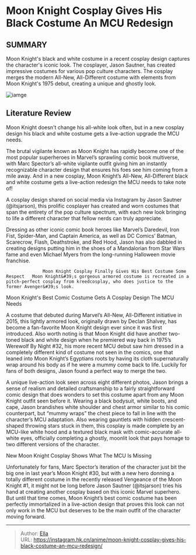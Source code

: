 # Moon Knight Cosplay Gives His Black Costume An MCU Redesign


## SUMMARY 



  Moon Knight&#39;s black and white costume in a recent cosplay design captures the character&#39;s iconic look.   The cosplayer, Jason Sautner, has created impressive costumes for various pop culture characters.   The cosplay merges the modern All-New, All-Different costume with elements from Moon Knight&#39;s 1975 debut, creating a unique and ghostly look.  

![iamge](https://static1.srcdn.com/wordpress/wp-content/uploads/2024/01/moon-knight-comic-and-mcu-version.jpg)

## Literature Review

Moon Knight doesn&#39;t change his all-white look often, but in a new cosplay design his black and white costume gets a live-action upgrade the MCU needs.




The brutal vigilante known as Moon Knight has rapidly become one of the most popular superheroes in Marvel’s sprawling comic book multiverse, with Marc Spector’s all-white vigilante outfit giving him an instantly recognizable character design that ensures his foes see him coming from a mile away. And in a new cosplay, Moon Knight’s All-New, All-Different black and white costume gets a live-action redesign the MCU needs to take note of!




A cosplay design shared on social media via Instagram by Jason Sautner (@itsjarson), this prolific cosplayer has created and worn costumes that span the entirety of the pop culture spectrum, with each new look bringing to life a different character that fellow nerds can truly appreciate.


 

Dressing as other iconic comic book heroes like Marvel’s Daredevil, Iron Fist, Spider-Man, and Captain America, as well as DC Comics’ Batman, Scarecrow, Flash, Deathstroke, and Red Hood, Jason has also dabbled in creating designs putting him in the shoes of a Mandalorian from Star Wars fame and even Michael Myers from the long-running Halloween movie franchise.

                  Moon Knight Cosplay Finally Gives His Best Costume Some Respect   Moon Knight&#39;s gorgeous armored costume is recreated in a pitch-perfect cosplay from kreedcosplay, who does justice to the former Avenger&#39;s look.   





 Moon Knight&#39;s Best Comic Costume Gets A Cosplay Design The MCU Needs 
          

A costume that debuted during Marvel’s All-New, All-Different initiative in 2015, this lightly armored look, originally drawn by Declan Shalvey, has become a fan-favorite Moon Knight design ever since it was first introduced. Also worth noting is that Moon Knight did have another two-toned black and white design when he premiered way back in 1975’s Werewolf By Night #32, his more recent MCU debut saw him dressed in a completely different kind of costume not seen in the comics, one that leaned into Moon Knight’s Egyptians roots by having its cloth supernaturally wrap around his body as if he were a mummy come back to life. Luckily for fans of both designs, Jason found a perfect way to merge the two.

A unique live-action look seen across eight different photos, Jason brings a sense of realism and detailed craftsmanship to a fairly straightforward comic design that does wonders to set this costume apart from any Moon Knight outfit seen before it. Wearing a black bodysuit, white boots, and cape, Jason brandishes white shoulder and chest armor similar to his comic counterpart, but “mummy wraps” the chest piece to fall in line with the character’s MCU adaptation. Also wearing gauntlets with hidden crescent-shaped throwing stars stuck in them, this cosplay is made complete by an MCU-like white hood and a textured black mask with comic-accurate all-white eyes, officially completing a ghostly, moonlit look that pays homage to two different versions of the character.






 New Moon Knight Cosplay Shows What The MCU Is Missing 
          

Unfortunately for fans, Marc Spector’s iteration of the character just bit the big one in last year’s Moon Knight #30, but with a new hero donning a totally different costume in the recently released Vengeance of the Moon Knight #1, it might not be long before Jason Sautner (@itsjarson) tries his hand at creating another cosplay based on this iconic Marvel superhero. But until that time comes, Moon Knight’s best comic costume has been perfectly immortalized in a live-action design that proves this look can not only work in the MCU but deserves to be the main outfit of the character moving forward.



---

> Author: [Ella](https://instagram.hk.cn/)  
> URL: https://instagram.hk.cn/anime/moon-knight-cosplay-gives-his-black-costume-an-mcu-redesign/  

